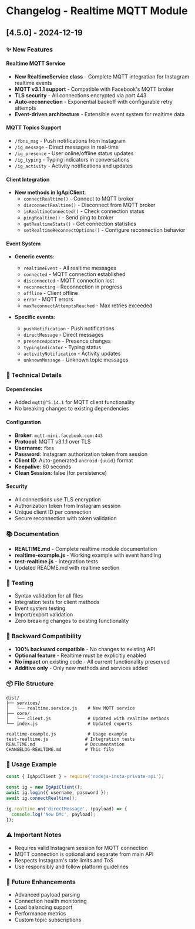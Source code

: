 # Changelog - Realtime MQTT Module

## [4.5.0] - 2024-12-19

### ✨ New Features

#### Realtime MQTT Service
- **New RealtimeService class** - Complete MQTT integration for Instagram realtime events
- **MQTT v3.1.1 support** - Compatible with Facebook's MQTT broker
- **TLS security** - All connections encrypted via port 443
- **Auto-reconnection** - Exponential backoff with configurable retry attempts
- **Event-driven architecture** - Extensible event system for realtime data

#### MQTT Topics Support
- `/fbns_msg` - Push notifications from Instagram
- `/ig_message` - Direct messages in real-time
- `/ig_presence` - User online/offline status updates
- `/ig_typing` - Typing indicators in conversations
- `/ig_activity` - Activity notifications and updates

#### Client Integration
- **New methods in IgApiClient**:
  - `connectRealtime()` - Connect to MQTT broker
  - `disconnectRealtime()` - Disconnect from MQTT broker
  - `isRealtimeConnected()` - Check connection status
  - `pingRealtime()` - Send ping to broker
  - `getRealtimeStats()` - Get connection statistics
  - `setRealtimeReconnectOptions()` - Configure reconnection behavior

#### Event System
- **Generic events**:
  - `realtimeEvent` - All realtime messages
  - `connected` - MQTT connection established
  - `disconnected` - MQTT connection lost
  - `reconnecting` - Reconnection in progress
  - `offline` - Client offline
  - `error` - MQTT errors
  - `maxReconnectAttemptsReached` - Max retries exceeded

- **Specific events**:
  - `pushNotification` - Push notifications
  - `directMessage` - Direct messages
  - `presenceUpdate` - Presence changes
  - `typingIndicator` - Typing status
  - `activityNotification` - Activity updates
  - `unknownMessage` - Unknown topic messages

### 🔧 Technical Details

#### Dependencies
- Added `mqtt@^5.14.1` for MQTT client functionality
- No breaking changes to existing dependencies

#### Configuration
- **Broker**: `mqtt-mini.facebook.com:443`
- **Protocol**: MQTT v3.1.1 over TLS
- **Username**: `fbns`
- **Password**: Instagram authorization token from session
- **Client ID**: Auto-generated `android-{uuid}` format
- **Keepalive**: 60 seconds
- **Clean Session**: false (for persistence)

#### Security
- All connections use TLS encryption
- Authorization token from Instagram session
- Unique client ID per connection
- Secure reconnection with token validation

### 📚 Documentation
- **REALTIME.md** - Complete realtime module documentation
- **realtime-example.js** - Working example with event handling
- **test-realtime.js** - Integration tests
- Updated README.md with realtime section

### 🧪 Testing
- Syntax validation for all files
- Integration tests for client methods
- Event system testing
- Import/export validation
- Zero breaking changes to existing functionality

### 🔄 Backward Compatibility
- **100% backward compatible** - No changes to existing API
- **Optional feature** - Realtime must be explicitly enabled
- **No impact** on existing code - All current functionality preserved
- **Additive only** - Only new methods and services added

### 📦 File Structure
```
dist/
├── services/
│   └── realtime.service.js    # New MQTT service
├── core/
│   └── client.js              # Updated with realtime methods
└── index.js                   # Updated exports

realtime-example.js            # Usage example
test-realtime.js              # Integration tests
REALTIME.md                   # Documentation
CHANGELOG-REALTIME.md         # This file
```

### 🚀 Usage Example
```javascript
const { IgApiClient } = require('nodejs-insta-private-api');

const ig = new IgApiClient();
await ig.login({ username, password });
await ig.connectRealtime();

ig.realtime.on('directMessage', (payload) => {
  console.log('New DM:', payload);
});
```

### ⚠️ Important Notes
- Requires valid Instagram session for MQTT connection
- MQTT connection is optional and separate from main API
- Respects Instagram's rate limits and ToS
- Use responsibly and follow platform guidelines

### 🎯 Future Enhancements
- Advanced payload parsing
- Connection health monitoring
- Load balancing support
- Performance metrics
- Custom topic subscriptions